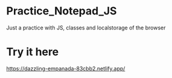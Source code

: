 # Practice_Notepad_JS
Just a practice with JS, classes and localstorage of the browser

# Try it here
https://dazzling-empanada-83cbb2.netlify.app/
